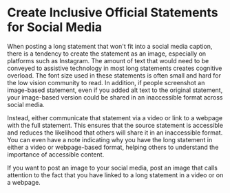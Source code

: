 # Create Inclusive Official Statements for Social Media

When posting a long statement that won't fit into a social media caption, there is a tendency to create the statement as an image, especially on platforms such as Instagram. The amount of text that would need to be conveyed to assistive technology in most long statements creates cognitive overload. The font size used in these statements is often small and hard for the low vision community to read. In addition, if people screenshot an image-based statement, even if you added alt text to the original statement, your image-based version could be shared in an inaccessible format across social media. 

Instead, either communicate that statement via a video or link to a webpage with the full statement. This ensures that the source statement is accessible and reduces the likelihood that others will share it in an inaccessible format. You can even have a note indicating why you have the long statement in either a video or webpage-based format, helping others to understand the importance of accessible content.

If you want to post an image to your social media, post an image that calls attention to the fact that you have linked to a long statement in a video or on a webpage. 
